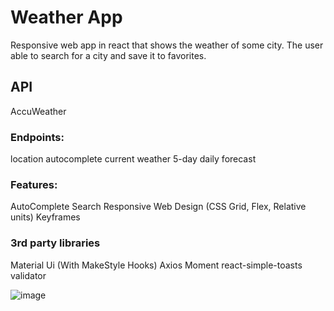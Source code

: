 # Weather App

Responsive web app in react that shows the weather of some city.
The user able to search for a city and save it to favorites.

## API

AccuWeather

### Endpoints:

location autocomplete
current weather
5-day daily forecast

### Features:

AutoComplete Search
Responsive Web Design (CSS Grid, Flex, Relative units)
Keyframes

### 3rd party libraries

Material Ui (With MakeStyle Hooks)
Axios
Moment
react-simple-toasts
validator

![image](https://user-images.githubusercontent.com/77960372/116805549-ecd31080-ab2f-11eb-9669-f46b781f042f.png)
